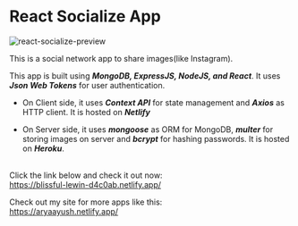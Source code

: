 # **React Socialize App**

![react-socialize-preview](https://aryaayush.netlify.app/images/react-socialize.png)

This is a social network app to share images(like Instagram).

This app is built using ***MongoDB, ExpressJS, NodeJS, and React***. It uses ***Json Web Tokens*** for user authentication.

- On Client side, it uses ***Context API*** for state management and ***Axios*** as HTTP client. It is hosted on ***Netlify***

- On Server side, it uses ***mongoose*** as ORM for MongoDB, ***multer*** for storing images on server and ***bcrypt*** for hashing passwords. It is hosted on ***Heroku***.

\
Click the link below and check it out now:\
https://blissful-lewin-d4c0ab.netlify.app/ 

Check out my site for more apps like this:\
https://aryaayush.netlify.app/
